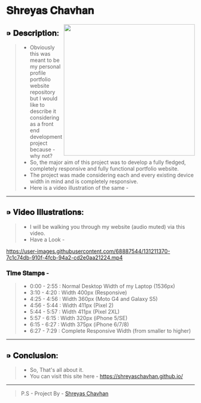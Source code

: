 # 𝐒𝐡𝐫𝐞𝐲𝐚𝐬 𝐂𝐡𝐚𝐯𝐡𝐚𝐧

<img src = "https://user-images.githubusercontent.com/67257167/131209471-2f043e88-de55-4a2e-be50-e1cfbbbd2add.png" align="right" width="350px">

## ⁍ 𝐃𝐞𝐬𝐜𝐫𝐢𝐩𝐭𝐢𝐨𝐧:

> * Obviously this was meant to be my personal profile portfolio website repository but I would like to describe it considering as a front end development project because - why not?
> * So, the major aim of this project was to develop a fully fledged, completely responsive and fully functional portfolio website.
> * The project was made considering each and every existing device width in mind and is completely responsive. 
> * Here is a video illustration of the same - 

---

## ⁍ 𝐕𝐢𝐝𝐞𝐨 𝐈𝐥𝐥𝐮𝐬𝐭𝐫𝐚𝐭𝐢𝐨𝐧𝐬:
> * I will be walking you through my website (audio muted) via this video.
> * Have a Look - 

https://user-images.githubusercontent.com/68887544/131211370-7c1c74db-910f-4fcb-94a2-cd2e0aa21224.mp4


### 𝐓𝐢𝐦𝐞 𝐒𝐭𝐚𝐦𝐩𝐬 -

> * 0:00 - 2:55 : Normal Desktop Width of my Laptop (1536px) 
> * 3:10 - 4:20 : Width 400px (Responsive)
> * 4:25 - 4:56 : Width 360px (Moto G4 and Galaxy S5)
> * 4:56 - 5:44 : Width 411px (Pixel 2)
> * 5:44 - 5:57 : Width 411px (Pixel 2XL)
> * 5:57 - 6:15 : Width 320px (iPhone 5/SE)
> * 6:15 - 6:27 : Width 375px (iPhone 6/7/8)
> * 6:27 - 7:29 : Complete Responsive Width (from smaller to higher)

---

## ⁍ 𝐂𝐨𝐧𝐜𝐥𝐮𝐬𝐢𝐨𝐧:
> * So, That's all about it.
> * You can visit this site here - https://shreyaschavhan.github.io/
----

> P.S - Project By - [Shreyas Chavhan](https://www.linkedin.com/in/shreyaschavhan/)



